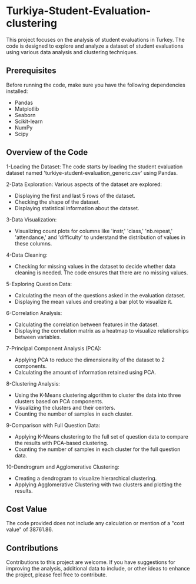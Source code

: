 # Turkiya-Student-Evaluation-clustering
This project focuses on the analysis of student evaluations in Turkey. 
The code is designed to explore and analyze a dataset of student evaluations using various data analysis and clustering techniques.

## Prerequisites
Before running the code, make sure you have the following dependencies installed:
- Pandas
- Matplotlib
- Seaborn
- Scikit-learn
- NumPy
- Scipy

## Overview of the Code
1-Loading the Dataset: The code starts by loading the student evaluation dataset named 'turkiye-student-evaluation_generic.csv' using Pandas.

2-Data Exploration: Various aspects of the dataset are explored:
- Displaying the first and last 5 rows of the dataset.
- Checking the shape of the dataset.
- Displaying statistical information about the dataset.

3-Data Visualization:
- Visualizing count plots for columns like 'instr,' 'class,' 'nb.repeat,' 'attendance,' and 'difficulty' to understand the distribution of values in these columns.

4-Data Cleaning:
- Checking for missing values in the dataset to decide whether data cleaning is needed. The code ensures that there are no missing values.

5-Exploring Question Data:
- Calculating the mean of the questions asked in the evaluation dataset.
- Displaying the mean values and creating a bar plot to visualize it.

6-Correlation Analysis:
- Calculating the correlation between features in the dataset.
- Displaying the correlation matrix as a heatmap to visualize relationships between variables.

7-Principal Component Analysis (PCA):
- Applying PCA to reduce the dimensionality of the dataset to 2 components.
- Calculating the amount of information retained using PCA.

8-Clustering Analysis:
- Using the K-Means clustering algorithm to cluster the data into three clusters based on PCA components.
- Visualizing the clusters and their centers.
- Counting the number of samples in each cluster.

9-Comparison with Full Question Data:
- Applying K-Means clustering to the full set of question data to compare the results with PCA-based clustering.
- Counting the number of samples in each cluster for the full question data.

10-Dendrogram and Agglomerative Clustering:
- Creating a dendrogram to visualize hierarchical clustering.
- Applying Agglomerative Clustering with two clusters and plotting the results.


## Cost Value
The code provided does not include any calculation or mention of a "cost value" of 38761.86.

## Contributions
Contributions to this project are welcome. If you have suggestions for improving the analysis, additional data to include, or other ideas to enhance the project, please feel free to contribute.

